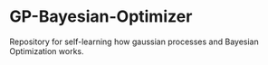 # GP-Bayesian-Optimizer
Repository for self-learning how gaussian processes and Bayesian Optimization works.
